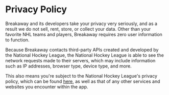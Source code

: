 # Privacy Policy

Breakaway and its developers take your privacy very seriously, and as a result we do not sell, rent, store, or collect your data. Other than your favorite NHL teams and players, Breakaway requires zero user information to function.

Because Breakaway contacts third-party APIs created and developed by the National Hockey League, the National Hockey League is able to see the network requests made to their servers, which may include information such as IP addresses, browser type, device type, and more. 

This also means you're subject to the National Hockey League's privacy policy, which can be found [here](https://www.nhl.com/info/privacy-policy), as well as that of any other services and websites you encounter within the app.
